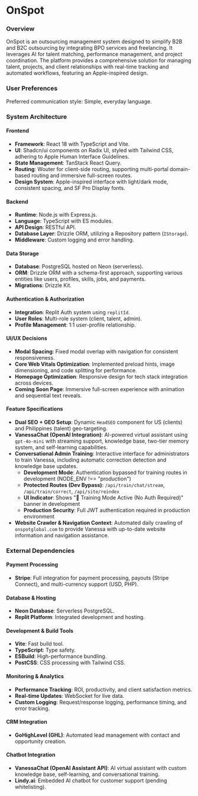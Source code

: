 # OnSpot

### Overview
OnSpot is an outsourcing management system designed to simplify B2B and B2C outsourcing by integrating BPO services and freelancing. It leverages AI for talent matching, performance management, and project coordination. The platform provides a comprehensive solution for managing talent, projects, and client relationships with real-time tracking and automated workflows, featuring an Apple-inspired design.

### User Preferences
Preferred communication style: Simple, everyday language.

### System Architecture

#### Frontend
- **Framework**: React 18 with TypeScript and Vite.
- **UI**: Shadcn/ui components on Radix UI, styled with Tailwind CSS, adhering to Apple Human Interface Guidelines.
- **State Management**: TanStack React Query.
- **Routing**: Wouter for client-side routing, supporting multi-portal domain-based routing and immersive full-screen routes.
- **Design System**: Apple-inspired interface with light/dark mode, consistent spacing, and SF Pro Display fonts.

#### Backend
- **Runtime**: Node.js with Express.js.
- **Language**: TypeScript with ES modules.
- **API Design**: RESTful API.
- **Database Layer**: Drizzle ORM, utilizing a Repository pattern (`IStorage`).
- **Middleware**: Custom logging and error handling.

#### Data Storage
- **Database**: PostgreSQL hosted on Neon (serverless).
- **ORM**: Drizzle ORM with a schema-first approach, supporting various entities like users, profiles, skills, jobs, and payments.
- **Migrations**: Drizzle Kit.

#### Authentication & Authorization
- **Integration**: Replit Auth system using `replitId`.
- **User Roles**: Multi-role system (client, talent, admin).
- **Profile Management**: 1:1 user-profile relationship.

#### UI/UX Decisions
- **Modal Spacing**: Fixed modal overlap with navigation for consistent responsiveness.
- **Core Web Vitals Optimization**: Implemented preload hints, image dimensioning, and code splitting for performance.
- **Homepage Optimization**: Responsive design for tech stack integration across devices.
- **Coming Soon Page**: Immersive full-screen experience with animation and sequential text reveals.

#### Feature Specifications
- **Dual SEO + GEO Setup**: Dynamic `HeadSEO` component for US (clients) and Philippines (talent) geo-targeting.
- **VanessaChat (OpenAI Integration)**: AI-powered virtual assistant using `gpt-4o-mini` with streaming support, knowledge base, two-tier memory system, and self-learning capabilities.
- **Conversational Admin Training**: Interactive interface for administrators to train Vanessa, including automatic correction detection and knowledge base updates.
  - **Development Mode**: Authentication bypassed for training routes in development (NODE_ENV !== "production")
  - **Protected Routes (Dev Bypass)**: `/api/train/chat/stream`, `/api/train/correct`, `/api/site/reindex`
  - **UI Indicator**: Shows "🔧 Training Mode Active (No Auth Required)" banner in development
  - **Production Security**: Full JWT authentication required in production environment
- **Website Crawler & Navigation Context**: Automated daily crawling of `onspotglobal.com` to provide Vanessa with up-to-date website information and navigation assistance.

### External Dependencies

#### Payment Processing
- **Stripe**: Full integration for payment processing, payouts (Stripe Connect), and multi-currency support (USD, PHP).

#### Database & Hosting
- **Neon Database**: Serverless PostgreSQL.
- **Replit Platform**: Integrated development and hosting.

#### Development & Build Tools
- **Vite**: Fast build tool.
- **TypeScript**: Type safety.
- **ESBuild**: High-performance bundling.
- **PostCSS**: CSS processing with Tailwind CSS.

#### Monitoring & Analytics
- **Performance Tracking**: ROI, productivity, and client satisfaction metrics.
- **Real-time Updates**: WebSocket for live data.
- **Custom Logging**: Request/response logging, performance timing, and error tracking.

#### CRM Integration
- **GoHighLevel (GHL)**: Automated lead management with contact and opportunity creation.

#### Chatbot Integration
- **VanessaChat (OpenAI Assistant API)**: AI virtual assistant with custom knowledge base, self-learning, and conversational training.
- **Lindy.ai**: Embedded AI chatbot for customer support (pending whitelisting).